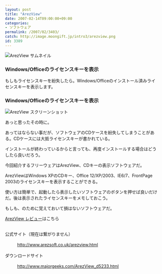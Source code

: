 ```yaml
---
layout: post
title: "ArezView"
date: 2007-02-14T09:00:00+09:00
categories:
- ソフトウェア
permalink: /2007/02/3403/
catch: http://image.moongift.jp/intro3/arezview.png
id: 3389
---
```

 ![ArezView サムネイル](http://image.moongift.jp/intro3/arezview.t.png "ArezView サムネイル")
  

### Windows/Officeのライセンスキーを表示
  
もしもライセンスキーを紛失したら。Windows/Officeのインストール済みライセンスキーを表示します。  
<!--more-->  

### Windows/Officeのライセンスキーを表示
  

![ArezView スクリーンショット](http://image.moongift.jp/intro3/arezview.png "ArezView スクリーンショット")

  

あっと思ったその時に。

  

あってはならない事だが、ソフトウェアのCDケースを紛失してしまうことがある。CDケースには大抵ライセンスキーが書かれている。

  

インストールが終わっているからと言っても、再度インストールする場合はどうしたら良いだろう。

  

今回紹介するフリーウェアはArezView、CDキーの表示ソフトウェアだ。

  

ArezViewはWindows XPのCDキー、Office 12/XP/2003、IE6/7、FrontPage 2003のライセンスキーを表示することができる。

  

使い方は簡単で、起動したら表示したいソフトウェアのボタンを押せば良いだけだ。後は表示されたライセンスキーをメモしておこう。

  

もしも、のために覚えておいて損はないソフトウェアだ。

  

[ArezView レビュー](http://oss.moongift.jp/review/i-3409.html)はこちら

  
<dl>
<br><dt>公式サイト（現在は繋がりません）</dt>
<br><dd><a href="http://www.arezsoft.co.uk/arezview.html" target="_blank">http://www.arezsoft.co.uk/arezview.html</a></dd>
<br><dt>ダウンロードサイト</dt>
<br><dd><a href="http://www.majorgeeks.com/ArezView_d5233.html" target="_blank">http://www.majorgeeks.com/ArezView_d5233.html</a></dd>
<br>
</dl>